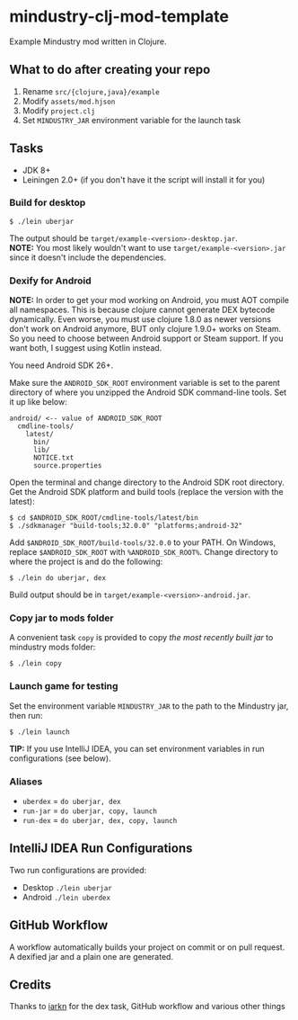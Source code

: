 # mindustry-clj-mod-template

Example Mindustry mod written in Clojure.

## What to do after creating your repo

1. Rename `src/{clojure,java}/example`
2. Modify `assets/mod.hjson`
3. Modify `project.clj`
4. Set `MINDUSTRY_JAR` environment variable for the launch task

## Tasks

- JDK 8+
- Leiningen 2.0+ (if you don't have it the script will install it for you)

### Build for desktop

    $ ./lein uberjar

The output should be `target/example-<version>-desktop.jar`.\
**NOTE:** You most likely wouldn't want to use `target/example-<version>.jar`
since it doesn't include the dependencies.

### Dexify for Android

**NOTE:** In order to get your mod working on Android, you must AOT compile all
namespaces. This is because clojure cannot generate DEX bytecode dynamically.
Even worse, you must use clojure 1.8.0 as newer versions don't work on Android
anymore, BUT only clojure 1.9.0+ works on Steam. So you need to choose between
Android support or Steam support. If you want both, I suggest using Kotlin
instead.

You need Android SDK 26+.

Make sure the `ANDROID_SDK_ROOT` environment variable is set to the parent
directory of where you unzipped the Android SDK command-line tools. Set it up
like below:

    android/ <-- value of ANDROID_SDK_ROOT
      cmdline-tools/
        latest/
          bin/
          lib/
          NOTICE.txt
          source.properties

Open the terminal and change directory to the Android SDK root directory. Get
the Android SDK platform and build tools (replace the version with the latest):

    $ cd $ANDROID_SDK_ROOT/cmdline-tools/latest/bin
    $ ./sdkmanager "build-tools;32.0.0" "platforms;android-32"

Add `$ANDROID_SDK_ROOT/build-tools/32.0.0` to your PATH. On Windows, replace
`$ANDROID_SDK_ROOT` with `%ANDROID_SDK_ROOT%`. Change directory to where the
project is and do the following:

    $ ./lein do uberjar, dex

Build output should be in `target/example-<version>-android.jar`.

### Copy jar to mods folder

A convenient task `copy` is provided to copy *the most recently built jar* to
mindustry mods folder:

    $ ./lein copy

### Launch game for testing

Set the environment variable `MINDUSTRY_JAR` to the path to the Mindustry jar,
then run:

    $ ./lein launch

**TIP:** If you use IntelliJ IDEA, you can set environment variables in run
configurations (see below).

### Aliases

- `uberdex` = `do uberjar, dex`
- `run-jar` = `do uberjar, copy, launch`
- `run-dex` = `do uberjar, dex, copy, launch`

## IntelliJ IDEA Run Configurations

Two run configurations are provided:

- Desktop `./lein uberjar`
- Android `./lein uberdex`

## GitHub Workflow

A workflow automatically builds your project on commit or on pull request.
A dexified jar and a plain one are generated.

## Credits

Thanks to [iarkn](https://github.com/iarkn) for the dex task, GitHub workflow
and various other things
